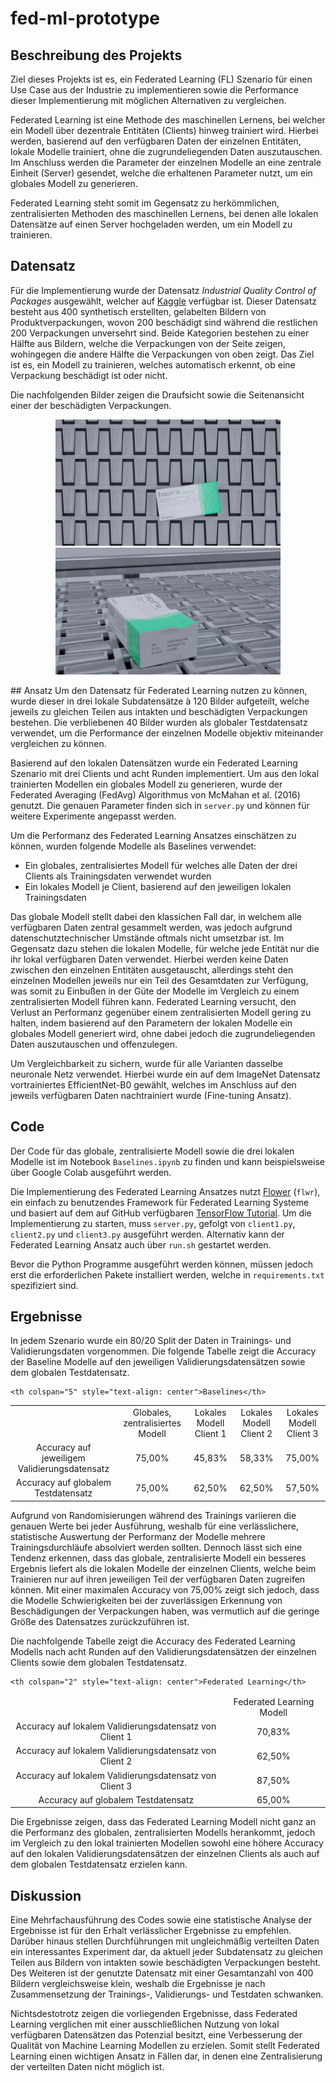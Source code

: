 # fed-ml-prototype
## Beschreibung des Projekts
Ziel dieses Projekts ist es, ein Federated Learning (FL) Szenario für einen Use Case aus der Industrie zu implementieren sowie die Performance dieser Implementierung mit möglichen Alternativen zu vergleichen. 

Federated Learning ist eine Methode des maschinellen Lernens, bei welcher ein Modell über dezentrale Entitäten (Clients) hinweg trainiert wird. Hierbei werden, basierend auf den verfügbaren Daten der einzelnen Entitäten, lokale Modelle trainiert, ohne die zugrundeliegenden Daten auszutauschen. Im Anschluss werden die Parameter der einzelnen Modelle an eine zentrale Einheit (Server) gesendet, welche die erhaltenen Parameter nutzt, um ein globales Modell zu generieren. 

Federated Learning steht somit im Gegensatz zu herkömmlichen, zentralisierten Methoden des maschinellen Lernens, bei denen alle lokalen Datensätze auf einen Server hochgeladen werden, um ein Modell zu trainieren.
## Datensatz
Für die Implementierung wurde der Datensatz *Industrial Quality Control of Packages* ausgewählt, welcher auf [Kaggle](https://www.kaggle.com/christianvorhemus/industrial-quality-control-of-packages) verfügbar ist. Dieser Datensatz besteht aus 400 synthetisch erstellten, gelabelten Bildern von Produktverpackungen, wovon 200 beschädigt sind während die restlichen 200 Verpackungen unversehrt sind. Beide Kategorien bestehen zu einer Hälfte aus Bildern, welche die Verpackungen von der Seite zeigen, wohingegen die andere Hälfte die Verpackungen von oben zeigt. Das Ziel ist es, ein Modell zu trainieren, welches automatisch erkennt, ob eine Verpackung beschädigt ist oder nicht.

Die nachfolgenden Bilder zeigen die Draufsicht sowie die Seitenansicht einer der beschädigten Verpackungen.

<p align="middle">
  <img src="./data_sample/0915598067788_top.png" width="360" /> 
  <img src="./data_sample/0915598067788_side.png" width="360" />
</p>
## Ansatz
Um den Datensatz für Federated Learning nutzen zu können, wurde dieser in drei lokale Subdatensätze à 120 Bilder aufgeteilt, welche jeweils zu gleichen Teilen aus intakten und beschädigten Verpackungen bestehen. Die verbliebenen 40 Bilder wurden als globaler Testdatensatz verwendet, um die Performance der einzelnen Modelle objektiv miteinander vergleichen zu können.

Basierend auf den lokalen Datensätzen wurde ein Federated Learning Szenario mit drei Clients und acht Runden implementiert. Um aus den lokal trainierten Modellen ein globales Modell zu generieren, wurde der Federated Averaging (FedAvg) Algorithmus von McMahan et al. (2016) genutzt. Die genauen Parameter finden sich in `server.py` und können für weitere Experimente angepasst werden.

Um die Performanz des Federated Learning Ansatzes einschätzen zu können, wurden folgende Modelle als Baselines verwendet:

* Ein globales, zentralisiertes Modell für welches alle Daten der drei Clients als Trainingsdaten verwendet wurden
* Ein lokales Modell je Client, basierend auf den jeweiligen lokalen Trainingsdaten

Das globale Modell stellt dabei den klassichen Fall dar, in welchem alle verfügbaren Daten zentral gesammelt werden, was jedoch aufgrund datenschutztechnischer Umstände oftmals nicht umsetzbar ist. Im Gegensatz dazu stehen die lokalen Modelle, für welche jede Entität nur die ihr lokal verfügbaren Daten verwendet. Hierbei werden keine Daten zwischen den einzelnen Entitäten ausgetauscht, allerdings steht den einzelnen Modellen jeweils nur ein Teil des Gesamtdaten zur Verfügung, was somit zu Einbußen in der Güte der Modelle im Vergleich zu einem zentralisierten Modell führen kann. Federated Learning versucht, den Verlust an Performanz gegenüber einem zentralisierten Modell gering zu halten, indem basierend auf den Parametern der lokalen Modelle ein globales Modell generiert wird, ohne dabei jedoch die zugrundeliegenden Daten auszutauschen und offenzulegen.

Um Vergleichbarkeit zu sichern, wurde für alle Varianten dasselbe neuronale Netz verwendet. Hierbei wurde ein auf dem ImageNet Datensatz vortrainiertes EfficientNet-B0 gewählt, welches im Anschluss auf den jeweils verfügbaren Daten nachtrainiert wurde (Fine-tuning Ansatz).
## Code
Der Code für das globale, zentralisierte Modell sowie die drei lokalen Modelle ist im Notebook `Baselines.ipynb` zu finden und kann beispielsweise über Google Colab ausgeführt werden. 

Die Implementierung des Federated Learning Ansatzes nutzt [Flower](https://github.com/adap/flower) (`flwr`), ein einfach zu benutzendes Framework für Federated Learning Systeme und basiert auf dem auf GitHub verfügbaren [TensorFlow Tutorial](https://github.com/adap/flower/tree/main/examples/advanced_tensorflow). Um die Implementierung zu starten, muss `server.py`, gefolgt von `client1.py`, `client2.py` und `client3.py` ausgeführt werden. Alternativ kann der Federated Learning Ansatz auch über `run.sh` gestartet werden.

Bevor die Python Programme ausgeführt werden können, müssen jedoch erst die erforderlichen Pakete installiert werden, welche in `requirements.txt` spezifiziert sind.

## Ergebnisse
In jedem Szenario wurde ein 80/20 Split der Daten in Trainings- und Validierungsdaten vorgenommen. Die folgende Tabelle zeigt die Accuracy der Baseline Modelle auf den jeweiligen Validierungsdatensätzen sowie dem globalen Testdatensatz. 

<table>
<thead>
  <tr>

    <th colspan="5" style="text-align: center">Baselines</th>
  </tr>
</thead>
<tbody>
  <tr>
    <td style="text-align: center"></td>
    <td style="text-align: center">Globales, zentralisiertes Modell</td>
    <td style="text-align: center">Lokales Modell Client 1</td>
    <td style="text-align: center">Lokales Modell Client 2</td>
    <td style="text-align: center">Lokales Modell Client 3</td>
  </tr>
  <tr>
     <td style="text-align: center">Accuracy auf jeweiligem Validierungsdatensatz</td>
    <td style="text-align: center">75,00%</td>
    <td style="text-align: center">45,83%</td>
    <td style="text-align: center">58,33%</td>
    <td style="text-align: center">75,00%</td>
  </tr>
  <tr>
    <td style="text-align: center">Accuracy auf globalem Testdatensatz</td>
    <td style="text-align: center">75,00%</td>
    <td style="text-align: center">62,50%</td>
    <td style="text-align: center">62,50%</td>
    <td style="text-align: center">57,50%</td>
  </tr>
</tbody>
</table>

Aufgrund von Randomisierungen während des Trainings variieren die genauen Werte bei jeder Ausführung, weshalb für eine verlässlichere, statistische Auswertung der Performanz der Modelle mehrere Trainingsdurchläufe absolviert werden sollten. Dennoch lässt sich eine Tendenz erkennen, dass das globale, zentralisierte Modell ein besseres Ergebnis liefert als die lokalen Modelle der einzelnen Clients, welche beim Trainieren nur auf ihren jeweiligen Teil der verfügbaren Daten zugreifen können. Mit einer maximalen Accuracy von 75,00% zeigt sich jedoch, dass die Modelle Schwierigkeiten bei der zuverlässigen Erkennung von Beschädigungen der Verpackungen haben, was vermutlich auf die geringe Größe des Datensatzes zurückzuführen ist.

Die nachfolgende Tabelle zeigt die Accuracy des Federated Learning Modells nach acht Runden auf den Validierungsdatensätzen der einzelnen Clients sowie dem globalen Testdatensatz.

<table>
<thead>
  <tr>

    <th colspan="2" style="text-align: center">Federated Learning</th>
  </tr>
</thead>
<tbody>
  <tr>
    <td style="text-align: center"></td>
    <td style="text-align: center">Federated Learning Modell</td>

  </tr>
  <tr>
    <td style="text-align: center">Accuracy auf lokalem Validierungsdatensatz von Client 1</td>
    <td style="text-align: center">70,83%</td>
  </tr>
  <tr>
    <td style="text-align: center">Accuracy auf lokalem Validierungsdatensatz von Client 2</td>
    <td style="text-align: center">62,50%</td>
  </tr>
  <tr>
    <td style="text-align: center">Accuracy auf lokalem Validierungsdatensatz von Client 3</td>
    <td style="text-align: center">87,50%</td>
  </tr>
  <tr>
    <td style="text-align: center">Accuracy auf globalem Testdatensatz</td>
    <td style="text-align: center">65,00%</td>
  </tr>
</tbody>
</table>

Die Ergebnisse zeigen, dass das Federated Learning Modell nicht ganz an die Performanz des globalen, zentralisierten Modells herankommt, jedoch im Vergleich zu den lokal trainierten Modellen sowohl eine höhere Accuracy auf den lokalen Validierungsdatensätzen der einzelnen Clients als auch auf dem globalen Testdatensatz erzielen kann. 
## Diskussion
Eine Mehrfachausführung des Codes sowie eine statistische Analyse der Ergebnisse ist für den Erhalt verlässlicher Ergebnisse zu empfehlen. Darüber hinaus stellen Durchführungen mit ungleichmäßig verteilten Daten ein interessantes Experiment dar, da aktuell jeder Subdatensatz zu gleichen Teilen aus Bildern von intakten sowie beschädigten Verpackungen besteht. Des Weiteren ist der genutzte Datensatz mit einer Gesamtanzahl von 400 Bildern vergleichsweise klein, weshalb die Ergebnisse je nach Zusammensetzung der Trainings-, Validierungs- und Testdaten schwanken.

Nichtsdestotrotz zeigen die vorliegenden Ergebnisse, dass Federated Learning verglichen mit einer ausschließlichen Nutzung von lokal verfügbaren Datensätzen das Potenzial besitzt, eine Verbesserung der Qualität von Machine Learning Modellen zu erzielen. Somit stellt Federated Learning einen wichtigen Ansatz in Fällen dar, in denen eine Zentralisierung der verteilten Daten nicht möglich ist.